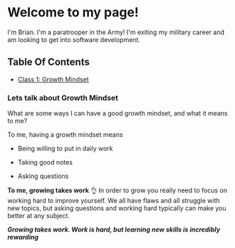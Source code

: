 # Welcome to my page! #

I'm Brian. I'm a paratrooper in the Army! I'm exiting my military career and am looking to get into software development.


## Table Of Contents
- [Class 1: Growth Mindset](growthmindset.md) 


### Lets talk about Growth Mindset

What are some ways I can have a good growth mindset, and what it means to me?

To me, having a growth mindset means

- Being willing to put in daily work

- Taking good notes

- Asking questions

**To me, growing takes work** :ok_hand: 
In order to grow you really need to focus on working hard to improve yourself. We all have flaws and all struggle with new topics, but asking questions and working hard typically can make you better at any subject.

***Growing takes work. Work is hard, but learning new skills is incredibly rewarding***
